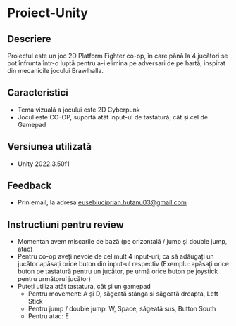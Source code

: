 # Proiect-Unity

## Descriere
Proiectul este un joc 2D Platform Fighter co-op, în care până la 4 jucători se pot înfrunta într-o luptă pentru a-i elimina pe adversari de pe hartă, inspirat din mecanicile jocului Brawlhalla.

## Caracteristici
- Tema vizuală a jocului este 2D Cyberpunk
- Jocul este CO-OP, suportă atât input-ul de tastatură, cât și cel de Gamepad

## Versiunea utilizată
- Unity 2022.3.50f1

## Feedback
- Prin email, la adresa eusebiuciprian.hutanu03@gmail.com

## Instructiuni pentru review
- Momentan avem miscarile de bază (pe orizontală / jump și double jump, atac)
- Pentru co-op aveți nevoie de cel mult 4 input-uri; ca să adăugați un jucător apăsați orice buton din input-ul respectiv (Exemplu: apăsați orice buton pe tastatură pentru un jucător, pe urmă orice buton pe joystick pentru următorul jucător)
- Puteți utiliza atât tastatura, cât și un gamepad
  - Pentru movement: A și D, săgeată stânga și săgeată dreapta, Left Stick
  - Pentru jump / double jump: W, Space, săgeată sus, Button South
  - Pentru atac: E
